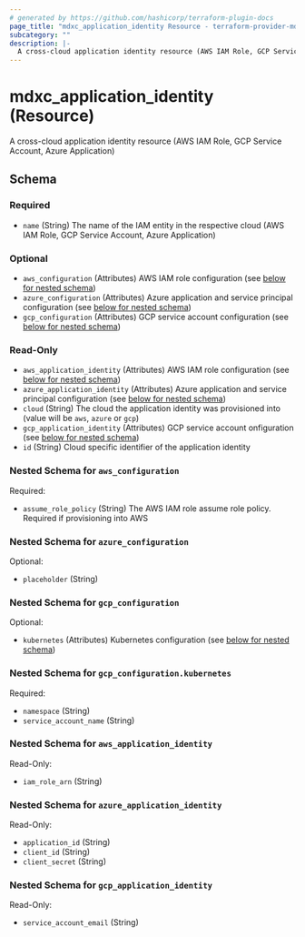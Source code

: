 ```yaml
---
# generated by https://github.com/hashicorp/terraform-plugin-docs
page_title: "mdxc_application_identity Resource - terraform-provider-mdxc"
subcategory: ""
description: |-
  A cross-cloud application identity resource (AWS IAM Role, GCP Service Account, Azure Application)
---
```


# mdxc_application_identity (Resource)

A cross-cloud application identity resource (AWS IAM Role, GCP Service Account, Azure Application)



<!-- schema generated by tfplugindocs -->
## Schema

### Required

- `name` (String) The name of the IAM entity in the respective cloud (AWS IAM Role, GCP Service Account, Azure Application)

### Optional

- `aws_configuration` (Attributes) AWS IAM role configuration (see [below for nested schema](#nestedatt--aws_configuration))
- `azure_configuration` (Attributes) Azure application and service principal configuration (see [below for nested schema](#nestedatt--azure_configuration))
- `gcp_configuration` (Attributes) GCP service account configuration (see [below for nested schema](#nestedatt--gcp_configuration))

### Read-Only

- `aws_application_identity` (Attributes) AWS IAM role configuration (see [below for nested schema](#nestedatt--aws_application_identity))
- `azure_application_identity` (Attributes) Azure application and service principal configuration (see [below for nested schema](#nestedatt--azure_application_identity))
- `cloud` (String) The cloud the application identity was provisioned into (value will be `aws`, `azure` or `gcp`)
- `gcp_application_identity` (Attributes) GCP service account onfiguration (see [below for nested schema](#nestedatt--gcp_application_identity))
- `id` (String) Cloud specific identifier of the application identity

<a id="nestedatt--aws_configuration"></a>
### Nested Schema for `aws_configuration`

Required:

- `assume_role_policy` (String) The AWS IAM role assume role policy. Required if provisioning into AWS


<a id="nestedatt--azure_configuration"></a>
### Nested Schema for `azure_configuration`

Optional:

- `placeholder` (String)


<a id="nestedatt--gcp_configuration"></a>
### Nested Schema for `gcp_configuration`

Optional:

- `kubernetes` (Attributes) Kubernetes configuration (see [below for nested schema](#nestedatt--gcp_configuration--kubernetes))

<a id="nestedatt--gcp_configuration--kubernetes"></a>
### Nested Schema for `gcp_configuration.kubernetes`

Required:

- `namespace` (String)
- `service_account_name` (String)



<a id="nestedatt--aws_application_identity"></a>
### Nested Schema for `aws_application_identity`

Read-Only:

- `iam_role_arn` (String)


<a id="nestedatt--azure_application_identity"></a>
### Nested Schema for `azure_application_identity`

Read-Only:

- `application_id` (String)
- `client_id` (String)
- `client_secret` (String)


<a id="nestedatt--gcp_application_identity"></a>
### Nested Schema for `gcp_application_identity`

Read-Only:

- `service_account_email` (String)


